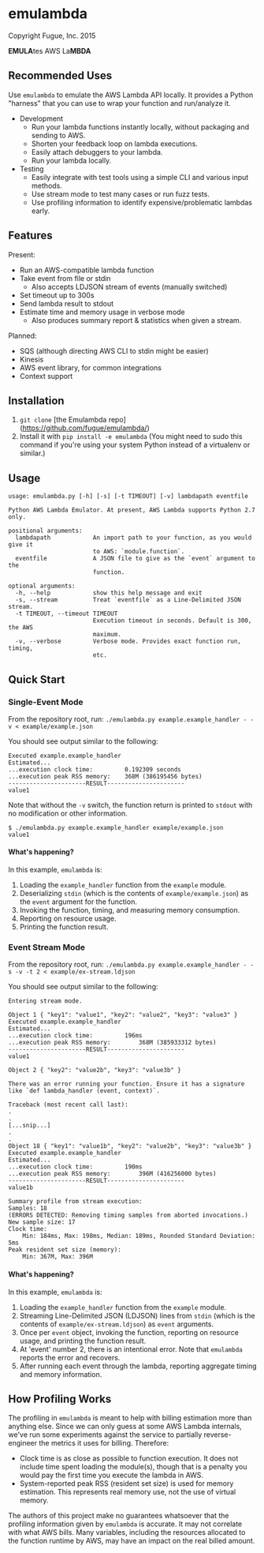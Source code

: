 # emulambda
Copyright Fugue, Inc. 2015

**EMULA**tes AWS La**MBDA**

## Recommended Uses
Use `emulambda` to emulate the AWS Lambda API locally. It provides a Python "harness" that you can use to wrap your
function and run/analyze it.

  - Development
    - Run your lambda functions instantly locally, without packaging and sending to AWS.
    - Shorten your feedback loop on lambda executions.
    - Easily attach debuggers to your lambda.
    - Run your lambda locally.
  - Testing
    - Easily integrate with test tools using a simple CLI and various input methods.
    - Use stream mode to test many cases or run fuzz tests.
    - Use profiling information to identify expensive/problematic lambdas early.


## Features
Present:
  - Run an AWS-compatible lambda function
  - Take event from file or stdin
    - Also accepts LDJSON stream of events (manually switched)
  - Set timeout up to 300s
  - Send lambda result to stdout
  - Estimate time and memory usage in verbose mode
    - Also produces summary report & statistics when given a stream.


Planned:
  - SQS (although directing AWS CLI to stdin might be easier)
  - Kinesis
  - AWS event library, for common integrations
  - Context support

## Installation
1. `git clone` [the Emulambda repo] (https://github.com/fugue/emulambda/)
2. Install it with `pip install -e emulambda` (You might need to sudo this command if you're using your system Python instead of a virtualenv or similar.)


## Usage

```
usage: emulambda.py [-h] [-s] [-t TIMEOUT] [-v] lambdapath eventfile

Python AWS Lambda Emulator. At present, AWS Lambda supports Python 2.7 only.

positional arguments:
  lambdapath            An import path to your function, as you would give it
                        to AWS: `module.function`.
  eventfile             A JSON file to give as the `event` argument to the
                        function.

optional arguments:
  -h, --help            show this help message and exit
  -s, --stream          Treat `eventfile` as a Line-Delimited JSON stream.
  -t TIMEOUT, --timeout TIMEOUT
                        Execution timeout in seconds. Default is 300, the AWS
                        maximum.
  -v, --verbose         Verbose mode. Provides exact function run, timing,
                        etc.
```

## Quick Start

### Single-Event Mode

From the repository root, run:
`./emulambda.py example.example_handler - -v < example/example.json`

You should see output similar to the following:
```
Executed example.example_handler
Estimated...
...execution clock time:		 0.192309 seconds
...execution peak RSS memory:	 368M (386195456 bytes)
----------------------RESULT----------------------
value1
```

Note that without the `-v` switch, the function return is printed to `stdout`
with no modification or other information.

```
$ ./emulambda.py example.example_handler example/example.json
value1
```

#### What's happening?

In this example, `emulambda` is:
  1. Loading the `example_handler` function from the `example` module.
  1. Deserializing `stdin` (which is the contents of `example/example.json`) as the `event` argument for the function.
  1. Invoking the function, timing, and measuring memory consumption.
  1. Reporting on resource usage.
  1. Printing the function result.

### Event Stream Mode

From the repository root, run:
`./emulambda.py example.example_handler - -s -v -t 2 < example/ex-stream.ldjson`

You should see output similar to the following:
```
Entering stream mode.

Object 1 { "key1": "value1", "key2": "value2", "key3": "value3" }
Executed example.example_handler
Estimated...
...execution clock time:		 196ms
...execution peak RSS memory:		 368M (385933312 bytes)
----------------------RESULT----------------------
value1

Object 2 { "key2": "value2b", "key3": "value3b" }

There was an error running your function. Ensure it has a signature like `def lambda_handler (event, context)`.

Traceback (most recent call last):
.
.
[...snip...]
.
.
Object 18 { "key1": "value1b", "key2": "value2b", "key3": "value3b" }
Executed example.example_handler
Estimated...
...execution clock time:		 190ms
...execution peak RSS memory:		 396M (416256000 bytes)
----------------------RESULT----------------------
value1b

Summary profile from stream execution:
Samples: 18
(ERRORS DETECTED: Removing timing samples from aborted invocations.)
New sample size: 17
Clock time:
	Min: 184ms, Max: 198ms, Median: 189ms, Rounded Standard Deviation: 5ms
Peak resident set size (memory):
	Min: 367M, Max: 396M
```

#### What's happening?

In this example, `emulambda` is:
  1. Loading the `example_handler` function from the `example` module.
  1. Streaming Line-Delimited JSON (LDJSON) lines from `stdin` (which is the
  contents of `example/ex-stream.ldjson`) as `event` arguments.
  1. Once per `event` object, invoking the function, reporting on resource usage, and printing the function
  result.
  1. At 'event' number 2, there is an intentional error. Note that `emulambda`
  reports the error and recovers.
  1. After running each event through the lambda, reporting aggregate timing and
  memory information.

## How Profiling Works

The profiling in `emulambda` is meant to help with billing estimation more than
anything else. Since we can only guess at some AWS Lambda internals, we've run
some experiments against the service to partially reverse-engineer the metrics it
uses for billing. Therefore:
  * Clock time is as close as possible to function execution. It does not include
  time spent loading the module(s), though that is a penalty you would pay the
  first time you execute the lambda in AWS.
  * System-reported peak RSS (resident set size) is used for memory estimation.
  This represents real memory use, not the use of virtual memory.

The authors of this project make no guarantees whatsoever that the profiling
information given by `emulambda` is accurate. It may not correlate with what AWS bills.
Many variables, including the resources allocated to the function runtime by AWS,
may have an impact on the real billed amount.
